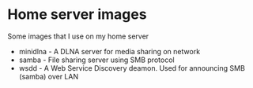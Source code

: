 # Home server images

Some images that I use on my home server

* minidlna - A DLNA server for media sharing on network
* samba - File sharing server using SMB protocol
* wsdd - A Web Service Discovery deamon. Used for announcing SMB (samba) over LAN
